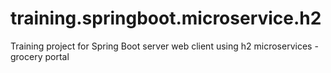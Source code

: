 # training.springboot.microservice.h2
Training project for Spring Boot server web client using h2 microservices - grocery portal